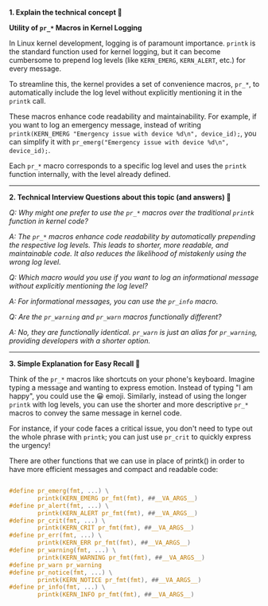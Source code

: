 **1. Explain the technical concept 📘**

**Utility of `pr_*` Macros in Kernel Logging**

In Linux kernel development, logging is of paramount importance. `printk` is the standard function used for kernel logging, but it can become cumbersome to prepend log levels (like `KERN_EMERG`, `KERN_ALERT`, etc.) for every message.

To streamline this, the kernel provides a set of convenience macros, `pr_*`, to automatically include the log level without explicitly mentioning it in the `printk` call. 

These macros enhance code readability and maintainability. For example, if you want to log an emergency message, instead of writing `printk(KERN_EMERG "Emergency issue with device %d\n", device_id);`, you can simplify it with `pr_emerg("Emergency issue with device %d\n", device_id);`.

Each `pr_*` macro corresponds to a specific log level and uses the `printk` function internally, with the level already defined.

---

**2. Technical Interview Questions about this topic (and answers) 🤔**

*Q: Why might one prefer to use the `pr_*` macros over the traditional `printk` function in kernel code?*

*A: The `pr_*` macros enhance code readability by automatically prepending the respective log levels. This leads to shorter, more readable, and maintainable code. It also reduces the likelihood of mistakenly using the wrong log level.*

*Q: Which macro would you use if you want to log an informational message without explicitly mentioning the log level?*

*A: For informational messages, you can use the `pr_info` macro.*

*Q: Are the `pr_warning` and `pr_warn` macros functionally different?*

*A: No, they are functionally identical. `pr_warn` is just an alias for `pr_warning`, providing developers with a shorter option.*

---

**3. Simple Explanation for Easy Recall 🌼**

Think of the `pr_*` macros like shortcuts on your phone's keyboard. Imagine typing a message and wanting to express emotion. Instead of typing "I am happy", you could use the 😀 emoji. Similarly, instead of using the longer `printk` with log levels, you can use the shorter and more descriptive `pr_*` macros to convey the same message in kernel code. 

For instance, if your code faces a critical issue, you don't need to type out the whole phrase with `printk`; you can just use `pr_crit` to quickly express the urgency!


There are other functions that we can use in place of printk() in order to have more efficient messages and compact and readable code:

```C

#define pr_emerg(fmt, ...) \
        printk(KERN_EMERG pr_fmt(fmt), ##__VA_ARGS__)
#define pr_alert(fmt, ...) \
        printk(KERN_ALERT pr_fmt(fmt), ##__VA_ARGS__)
#define pr_crit(fmt, ...) \
        printk(KERN_CRIT pr_fmt(fmt), ##__VA_ARGS__)
#define pr_err(fmt, ...) \
        printk(KERN_ERR pr_fmt(fmt), ##__VA_ARGS__)
#define pr_warning(fmt, ...) \
        printk(KERN_WARNING pr_fmt(fmt), ##__VA_ARGS__)
#define pr_warn pr_warning
#define pr_notice(fmt, ...) \
        printk(KERN_NOTICE pr_fmt(fmt), ##__VA_ARGS__)
#define pr_info(fmt, ...) \
        printk(KERN_INFO pr_fmt(fmt), ##__VA_ARGS__)
        
```